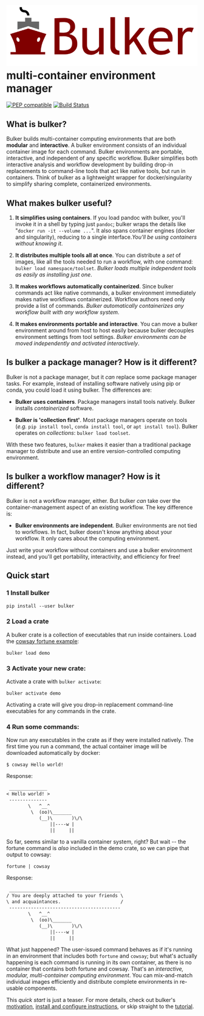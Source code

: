 # <img src="img/bulker_logo.svg" class="img-header"> multi-container environment manager

[![PEP compatible](https://pepkit.github.io/img/PEP-compatible-green.svg)](http://pepkit.github.io) [![Build Status](https://travis-ci.org/databio/bulker.svg?branch=master)](https://travis-ci.org/databio/bulker)

## What is bulker?

Bulker builds multi-container computing environments that are both **modular** and **interactive**. 
A bulker environment consists of an individual container image for each command. Bulker environments are portable, interactive, and independent of any specific workflow. Bulker simplifies both interactive analysis and workflow development by building drop-in replacements to command-line tools that act like native tools, but run in containers. Think of bulker as a lightweight wrapper for docker/singularity to simplify sharing complete, containerized environments.

## What makes bulker useful?

1. **It simplifies using containers**. If you load pandoc with bulker, you'll invoke it in a shell by typing just `pandoc`; bulker wraps the details like "`docker run -it --volume ...`". It also spans container engines (docker and singularity), reducing to a single interface.*You'll be using containers without knowing it*. 

2. **It distributes multiple tools all at once**. You can distribute a *set* of images, like all the tools needed to run a workflow, with one command: `bulker load namespace/toolset`. *Bulker loads multiple independent tools as easily as installing just one*.

3. **It makes workflows automatically containerized**. Since bulker commands act like native commands, a bulker environment immediately makes native workflows containerized. Workflow authors need only provide a list of commands. *Bulker automatically containerizes any workflow built with any workflow system.*

4. **It makes environments portable and interactive**. You can move a bulker environment around from host to host easily because bulker decouples environment settings from tool settings. *Bulker environments can be moved independently and activated interactively*.


## Is bulker a package manager? How is it different?

Bulker is not a package manager, but it *can* replace some package manager tasks. For example, instead of installing software natively using pip or conda, you could load it using bulker. The differences are: 

- **Bulker uses containers**. Package managers install tools natively. Bulker installs *containerized* software. 

- **Bulker is 'collection first'**. Most package managers operate on tools (*e.g.* `pip install tool`, `conda install tool`, or `apt install tool`). Bulker operates on *collections*: `bulker load toolset`.

With these two features, `bulker` makes it easier than a traditional package manager to distribute and use an entire version-controlled computing environment. 

## Is bulker a workflow manager? How is it different?

Bulker is not a workflow manager, either. But bulker *can* take over the container-management aspect of an existing workflow. The key difference is: 

- **Bulker environments are independent**. Bulker environments are not tied to workflows. In fact, bulker doesn't know anything about your workflow. It only cares about the computing environment.

Just write your workflow without containers and use a bulker environment instead, and you'll get portability, interactivity, and efficiency for free! 

## Quick start

### 1 Install bulker

```console
pip install --user bulker
```

### 2 Load a crate

A bulker crate is a collection of executables that run inside containers. Load the [cowsay fortune example](http://big.databio.org/bulker/bulker/demo.yaml):

```console
bulker load demo
```

### 3 Activate your new crate:

Activate a crate with `bulker activate`:

```console
bulker activate demo
```

Activating a crate will give you drop-in replacement command-line executables for any commands in the crate. 

### 4 Run some commands:

Now run any executables in the crate as if they were installed natively. The first time you run a command, the actual container image will be downloaded automatically by docker:

```console
$ cowsay Hello world!
```
Response: 
```console
 ______________
< Hello world! >
 --------------
        \   ^__^
         \  (oo)\_______
            (__)\       )\/\
                ||----w |
                ||     ||
```

So far, seems similar to a vanilla container system, right? But wait -- the fortune command is *also* included in the demo crate, so we can pipe that output to cowsay: 

```
fortune | cowsay
```

Response:

```console
 _________________________________________
/ You are deeply attached to your friends \
\ and acquaintances.                      /
 -----------------------------------------
        \   ^__^
         \  (oo)\_______
            (__)\       )\/\
                ||----w |
                ||     ||

```

What just happened? The user-issued command behaves as if it's running in an environment that includes both `fortune` and `cowsay`; but what's actually happening is each command is running in its own container, as there is no container that contains both fortune and cowsay. That's an *interactive, modular, multi-container computing environment*. You can mix-and-match individual images efficiently and distribute complete environments in re-usable components.

This *quick start* is just a teaser. For more details, check out bulker's [motivation](motivation.md), [install and configure instructions](install.md), or skip straight to the [tutorial](tutorial.md).




<!-- Then, you produce collections of containers, which we call `crates` (really just a list of containers). Bulker automatically builds executable scripts so that you can run these tools on the command line like drop-in replacements for any command-line tool -- except now, they're running in a container and you didn't have to install them. Because the environment-specific settings are decoupled from the container manifest, the manifest is portable, making it dead easy to distribute modular, containerized software. -->